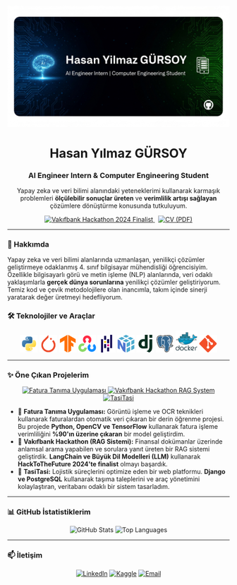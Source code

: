 <div align="center">
  <img src="assets/banner.png" alt="Profile Banner" width="680" loading="lazy" />

  <h1>
    Hasan Yılmaz GÜRSOY
  </h1>
  <h3>AI Engineer Intern & Computer Engineering Student</h3>

  <p>
    Yapay zeka ve veri bilimi alanındaki yeteneklerimi kullanarak karmaşık problemleri <strong>ölçülebilir sonuçlar üreten</strong> ve <strong>verimlilik artışı sağlayan</strong> çözümlere dönüştürme konusunda tutkuluyum.
  </p>

  <p>
    <a href="https://github.com/hasanyilmazgursoy/vakifbank-hackathon-rag-system" target="_blank">
      <img src="https://img.shields.io/badge/VakıfBank%20Hackathon-2024%20Finalist-1f6feb?style=for-the-badge" alt="Vakıfbank Hackathon 2024 Finalist" />
    </a>
    &nbsp;
    <a href="SENİN_CV_LİNKİN" target="_blank">
      <img src="https://img.shields.io/badge/CV'mi%20İncele-PDF-0ea5e9?style=for-the-badge&logo=icloud&logoColor=white" alt="CV (PDF)" />
    </a>
  </p>

</div>

---

### 👤 Hakkımda

Yapay zeka ve veri bilimi alanlarında uzmanlaşan, yenilikçi çözümler geliştirmeye odaklanmış 4. sınıf bilgisayar mühendisliği öğrencisiyim. Özellikle bilgisayarlı görü ve metin işleme (NLP) alanlarında, veri odaklı yaklaşımlarla **gerçek dünya sorunlarına** yenilikçi çözümler geliştiriyorum. Temiz kod ve çevik metodolojilere olan inancımla, takım içinde sinerji yaratarak değer üretmeyi hedefliyorum.

### 🛠️ Teknolojiler ve Araçlar

<p align="center">
  <a href="https://www.python.org" target="_blank" rel="noreferrer"><img src="https://raw.githubusercontent.com/devicons/devicon/master/icons/python/python-original.svg" alt="python" width="40" height="40" /></a>
  <a href="https://pytorch.org/" target="_blank" rel="noreferrer"><img src="https://raw.githubusercontent.com/devicons/devicon/master/icons/pytorch/pytorch-original.svg" alt="pytorch" width="40" height="40" /></a>
  <a href="https://www.tensorflow.org/" target="_blank" rel="noreferrer"><img src="https://raw.githubusercontent.com/devicons/devicon/master/icons/tensorflow/tensorflow-original.svg" alt="tensorflow" width="40" height="40" /></a>
  <a href="https://opencv.org/" target="_blank" rel="noreferrer"><img src="https://raw.githubusercontent.com/devicons/devicon/master/icons/opencv/opencv-original.svg" alt="opencv" width="40" height="40" /></a>
  <a href="https://pandas.pydata.org/" target="_blank" rel="noreferrer"><img src="https://raw.githubusercontent.com/devicons/devicon/master/icons/pandas/pandas-original.svg" alt="pandas" width="40" height="40" /></a>
  <a href="https://numpy.org/" target="_blank" rel="noreferrer"><img src="https://raw.githubusercontent.com/devicons/devicon/master/icons/numpy/numpy-original.svg" alt="numpy" width="40" height="40" /></a>
  <a href="https://www.djangoproject.com/" target="_blank" rel="noreferrer"><img src="https://raw.githubusercontent.com/devicons/devicon/master/icons/django/django-plain.svg" alt="django" width="40" height="40" /></a>
  <a href="https://www.postgresql.org/" target="_blank" rel="noreferrer"><img src="https://raw.githubusercontent.com/devicons/devicon/master/icons/postgresql/postgresql-original.svg" alt="postgresql" width="40" height="40" /></a>
  <a href="https://www.docker.com/" target="_blank" rel="noreferrer"><img src="https://raw.githubusercontent.com/devicons/devicon/master/icons/docker/docker-original-wordmark.svg" alt="docker" width="50" height="50" /></a>
  <a href="https://git-scm.com/" target="_blank" rel="noreferrer"><img src="https://raw.githubusercontent.com/devicons/devicon/master/icons/git/git-original.svg" alt="git" width="40" height="40" /></a>
</p>

---

### ✨ Öne Çıkan Projelerim

<p align="center">
  <a href="https://github.com/hasanyilmazgursoy/fatura_tanima_uygulamasi">
    <img src="https://github-readme-stats.vercel.app/api/pin/?username=hasanyilmazgursoy&repo=fatura_tanima_uygulamasi&theme=tokyonight" alt="Fatura Tanıma Uygulaması" />
  </a>
  <a href="https://github.com/hasanyilmazgursoy/vakifbank-hackathon-rag-system">
    <img src="https://github-readme-stats.vercel.app/api/pin/?username=hasanyilmazgursoy&repo=vakifbank-hackathon-rag-system&theme=tokyonight" alt="Vakıfbank Hackathon RAG System" />
  </a>
  <a href="https://github.com/hasanyilmazgursoy/TasiTasi">
    <img src="https://github-readme-stats.vercel.app/api/pin/?username=hasanyilmazgursoy&repo=TasiTasi&theme=tokyonight" alt="TasiTasi" />
  </a>
</p>

* 📄 **Fatura Tanıma Uygulaması:** Görüntü işleme ve OCR teknikleri kullanarak faturalardan otomatik veri çıkaran bir derin öğrenme projesi. Bu projede **Python, OpenCV ve TensorFlow** kullanarak fatura işleme verimliliğini **%90'ın üzerine çıkaran** bir model geliştirdim.
* 🏦 **Vakıfbank Hackathon (RAG Sistemi):** Finansal dokümanlar üzerinde anlamsal arama yapabilen ve sorulara yanıt üreten bir RAG sistemi geliştirdik. **LangChain ve Büyük Dil Modelleri (LLM)** kullanarak **HackToTheFuture 2024'te finalist** olmayı başardık.
* 🚚 **TasiTasi:** Lojistik süreçlerini optimize eden bir web platformu. **Django ve PostgreSQL** kullanarak taşıma taleplerini ve araç yönetimini kolaylaştıran, veritabanı odaklı bir sistem tasarladım.

---

### 📊 GitHub İstatistiklerim

<p align="center">
  <img src="https://github-readme-stats.vercel.app/api?username=hasanyilmazgursoy&show_icons=true&theme=tokyonight" alt="GitHub Stats" />
  <img src="https://github-readme-stats.vercel.app/api/top-langs/?username=hasanyilmazgursoy&layout=compact&theme=tokyonight" alt="Top Languages" />
</p>

---

### 📫 İletişim

<p align="center">
  <a href="https://www.linkedin.com/in/hasan-y%C4%B1lmaz-g%C3%BCrsoy-a900b9229/" target="_blank"><img src="https://img.shields.io/badge/LinkedIn-0A66C2?style=for-the-badge&logo=linkedin&logoColor=white" alt="LinkedIn"/></a>
  <a href="https://www.kaggle.com/hasanylmazgrsoy" target="_blank"><img src="https://img.shields.io/badge/Kaggle-20BEFF?style=for-the-badge&logo=kaggle&logoColor=white" alt="Kaggle"/></a>
  <a href="mailto:hasanyilmazgursoy@gmail.com"><img src="https://img.shields.io/badge/Email-D14836?style=for-the-badge&logo=gmail&logoColor=white" alt="Email"/></a>
</p>
